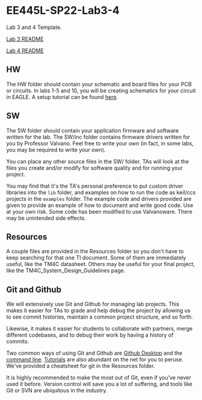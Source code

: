 # EE445L-SP22-Lab3-4

Lab 3 and 4 Template.

[Lab 3 README](Lab03.md)

[Lab 4 README](Lab04.md)

## HW

The HW folder should contain your schematic and board files for your PCB or
circuits. In labs 1-5 and 10, you will be creating schematics for your circuit
in EAGLE. A setup tutorial can be found
[here](https://www.shawnvictor.net/autodesk-eagle.html). 

## SW

The SW folder should contain your application firmware and software written for
the lab. The SW/inc folder contains firmware drivers written for you by
Professor Valvano. Feel free to write your own (in fact, in some labs, you may
be required to write your own). 

You can place any other source files in the SW/ folder. TAs will look at the
files you create and/or modify for software quality and for running your
project. 

You may find that it's the TA's personal preference to put custom driver
libraries into the `lib` folder, and examples on how to run the code as keil/ccs
projects in the `examples` folder. The example code and drivers provided are
given to provide an example of how to document and write good code. Use at your
own risk. Some code has been modified to use Valvanoware. There may be
unintended side effects.

## Resources

A couple files are provided in the Resources folder so you don't have to keep
searching for that one TI document. Some of them are immediately useful, like
the TM4C datasheet. Others may be useful for your final project, like the
TM4C_System_Design_Guidelines page. 

## Git and Github

We will extensively use Git and Github for managing lab projects. This makes it
easier for TAs to grade and help debug the project by allowing us to see commit
histories, maintain a common project structure, and so forth.

Likewise, it makes it easier for students to collaborate with partners, merge
different codebases, and to debug their work by having a history of commits. 

Two common ways of using Git and Github are [Github
Desktop](https://desktop.github.com/) and the [command
line](https://git-scm.com/downloads).
[Tutorials](https://dev.to/mollynem/git-github--workflow-fundamentals-5496) are
also abundant on the net for you to peruse. We've provided a cheatsheet for git
in the Resources folder. 

It is highly recommended to make the most out of Git, even if you've never used
it before. Version control will save you a lot of suffering, and tools like Git
or SVN are ubiquitous in the industry. 

